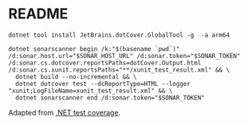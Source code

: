 # README

```text
dotnet tool install JetBrains.dotCover.GlobalTool -g  -a arm64

dotnet sonarscanner begin /k:"$(basename `pwd`)" /d:sonar.host.url="$SONAR_HOST_URL" /d:sonar.token="$SONAR_TOKEN" /d:sonar.cs.dotcover.reportsPaths=dotCover.Output.html /d:sonar.cs.xunit.reportsPaths="**/xunit_test_result.xml" && \
  dotnet build --no-incremental && \
  dotnet dotcover test --dcReportType=HTML --logger "xunit;LogFileName=xunit_test_result.xml" && \
  dotnet sonarscanner end /d:sonar.token="$SONAR_TOKEN"
```

Adapted from [.NET test coverage](https://docs.sonarsource.com/sonarqube/latest/analyzing-source-code/test-coverage/dotnet-test-coverage/#dotcover).
